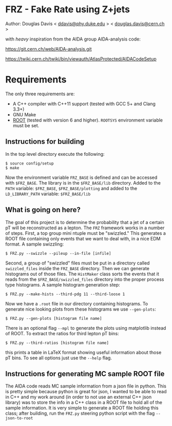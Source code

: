 FRZ - Fake Rate using Z+jets
============

Author: Douglas Davis < ddavis@phy.duke.edu > < douglas.davis@cern.ch >

with _heavy_ inspiration from the AIDA group AIDA-analysis code:

https://git.cern.ch/web/AIDA-analysis.git

https://twiki.cern.ch/twiki/bin/viewauth/AtlasProtected/AIDACodeSetup

# Requirements
The only three requirements are:
* A C++ compiler with C++11 support (tested with GCC 5+ and Clang 3.3+)
* GNU Make
* [ROOT](https://root.cern.ch/) (tested with version 6 and higher).
   `ROOTSYS` environment variable must be set.


Instructions for building
------------
In the top level directory execute the following:

    $ source config/setup
    $ make

Now the environment variable `FRZ_BASE` is defined and can
be accessed with `$FRZ_BASE`. The library is in the `$FRZ_BASE/lib`
directory. Added to the `PATH` variable: `$FRZ_BASE`, `$FRZ_BASE/plotting`
and added to the `LD_LIBRARY_PATH` variable: `$FRZ_BASE/lib`

What is going on here?
------------
The goal of this project is to determine the probability that a
jet of a certain pT will be reconstructed as a lepton. The `FRZ`
framework works in a number of steps. First, a top group mini ntuple
must be "swizzled." This generates a ROOT file containing only events
that we want to deal with, in a nice EDM format. A sample swizzling:

    $ FRZ.py --swizzle --pileup --in-file [infile] 

Second, a group of "swizzled" files must be put in a directory
called `swizzled_files` inside the `FRZ_BASE` directory. Then
we can generate histograms out of those files. The `HistMaker` class
sorts the events that it reads from the `$FRZ_BASE/swizzled_files`
directory into the proper process type histograms. A sample
histogram generation step:

    $ FRZ.py --make-hists --third-pdg 11 --third-loose 1

Now we have a `.root` file in our directory containing histograms.
To generate nice looking plots from these histograms we use `--gen-plots`:

    $ FRZ.py --gen-plots [histogram file name]

There is an optional flag `--mpl` to generate the plots using matplotlib
instead of ROOT. To extract the ratios for third lepton pT bins:

    $ FRZ.py --third-ratios [histogram file name]

this prints a table in LaTeX format showing useful information about those
pT bins. To see all options just use the `--help` flag.

Instructions for generating MC sample ROOT file
------------
The AIDA code reads MC sample information from a json file in python.
This is pretty simple because python is great for json, I wanted to
be able to read in C++ and my work around (in order to not use an
external C++ json library) was to store the info in a C++ class in a 
ROOT file to hold all of the sample information. It is very simple
to generate a ROOT file holding this class; after building, run the
`FRZ.py` steering python script with the flag `--json-to-root`
